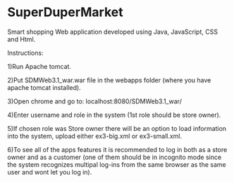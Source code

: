 # SuperDuperMarket

Smart shopping Web application developed using Java, JavaScript, CSS and Html.

Instructions:

1)Run Apache tomcat.

2)Put SDMWeb3.1_war.war file in the webapps folder (where you have apache tomcat installed).

3)Open chrome and go to:    localhost:8080/SDMWeb3.1_war/

4)Enter username and role in the system (1st role should be store owner).

5)If chosen role was Store owner there will be an option to load information into the system, upload either ex3-big.xml or ex3-small.xml.

6)To see all of the apps features it is recommended to log in both as a store owner and as a customer (one of them should be in         incognito mode since the system recognizes multipal log-ins from the same browser as the same user and wont let you log in).






